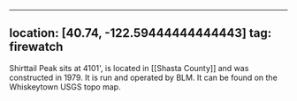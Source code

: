 
---
location: [40.74, -122.59444444444443]
tag: firewatch
---

Shirttail Peak sits at 4101', is located in [[Shasta County]] and was constructed in 1979. It is run and operated by BLM. It can be found on the Whiskeytown USGS topo map.
